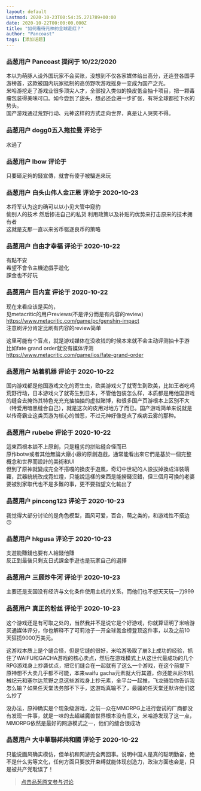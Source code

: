 ```yaml
---
layout: default
Lastmod: 2020-10-23T00:54:35.271789+00:00
date: 2020-10-22T00:00:00.000Z
title: "如何看待元神的全球走红？"
author: "Pancoast"
tags: [添加话题]
---
```



### 品葱用户 **Pancoast** 提问于 10/22/2020
    
本以为萌豚人设外国玩家不会买账，没想到不仅各家媒体给出高分，还连登各国手游榜首，这款被国内玩家抵制的高仿野吹游戏摇身一变成为国产之光。  
米哈游挖走了游戏业很多顶尖人才，全部投入类似的换皮氪金抽卡项目，把一颗毒瘤包装得美味可口。如今尝到了甜头，想必还会进一步扩张，有将全球都拉下水的势头。  
国产游戏通过荒野行动、元神这样的方式走向世界，真是让人哭笑不得。
    
                

### 品葱用户 **dogg0五入拖拉曼** 评论于 
        
水過了
        
                

### 品葱用户 **lbow** 评论于 
        
只要砸足夠的錢宣傳，就會有傻子被騙進來玩
        
                

### 品葱用户 **白头山伟人金正恩** 评论于 2020-10-23
        
本将军认为这的确可以以小见大管中窥豹  
偷别人的技术 然后掺进自己的私货 利用政策以及补贴的优势来打击原来的技术拥有者  
这就是支那一直以来劣币驱逐良币的策略
        
                

### 品葱用户 **自由才幸福** 评论于 2020-10-22
        
有點不安  
希望不會令主機遊戲手遊化  
課金也不好玩
        
                

### 品葱用户 **巨内宣** 评论于 2020-10-22
        
现在来看应该是买的，  
见metacritic的用户reviews(不是评分而是有内容的review)  
https://www.metacritic.com/game/pc/genshin-impact  
注意刷评分肯定比刷有内容的review简单  
  
这里可能有个盲点，就是游戏媒体在没收钱的时候本来就不会主动评测抽卡手游  
比如fate grand order就没有媒体评测  
https://www.metacritic.com/game/ios/fate-grand-order
        
                

### 品葱用户 **站着机器** 评论于 2020-10-22
        
国内游戏都是他国游戏文化的寄生虫，欧美游戏火了就寄生到欧美，比如王者吃鸡荒野行动，日本游戏火了就寄生到日本，不管他包装怎么样，本质都是用他国游戏的缝合去掩饰其特色充充充抽抽抽的虚拟赌博，和很多国产页游根本上区别不大（特爱用暗黑缝合自己），就是这次的皮用对地方了而已。国产游戏简单来说就是以传奇霸业这类页游为核心的憎恶，不过元神好像是点了疾病云雾的那种。
        
                

### 品葱用户 **rubebe** 评论于 2020-10-22
        
這東西根本談不上原創，只是粗劣的拼貼縫合怪而已  
原作botw或者其他無論大廠小廠的原創遊戲，通常能看出來它們是基於一個完整概念和世界而設計的美術和UI  
但到了原神就變成完全不搭嘎的換皮手遊風，奇幻中世紀的人設拔掉換成洋裝萌蘿，武器統統改成霓虹燈，只能說這樣的東西是能撈錢沒錯，但三個月可換的老婆要被別家取代也不是多難的事，更不要指望文化輸出了
        
                

### 品葱用户 **pincong123** 评论于 2020-10-23
        
我觉得大部分讨论的是角色模型，画风可爱，百合，萌之类的，和游戏性不搭边🙃
        
                

### 品葱用户 **hkgusa** 评论于 2020-10-23
        
支遊能賺錢也要有人給錢他賺  
反正到最後只剩支日式課金手遊也是玩家自己的選擇
        
                

### 品葱用户 **三顾炒牛河** 评论于 2020-10-23
        
主要还是支国没有经济与文化条件使用主机的关系，而他们也不想天天玩一刀999
        
                

### 品葱用户 **真正的粉丝** 评论于 2020-10-23
        
这个游戏还是有可取之处的，当然我并不是说它是个好游戏，你就算证明了米哈游买通媒体评分，你也解释不了可莉池子一开全球氪金榜登顶这件事，以及之前10天狂揽9000万美元。  
  
这游戏本质上是个缝合怪，但是它缝的很好，米哈游吸取了崩3上成功的经验，抓住了WAIFU和GACHA游戏的核心卖点，然后在游戏模式上从这世代最成功的几个RPG游戏身上抄袭优点，把它们缝合在一起就有了这么一个游戏，在这个前提下原神想不大卖几乎都不可能，本来waifu gacha元素就大行其道，你还能从尼尔机械纪元和塞尔达荒野之息这些游戏身上抄元素，全平台一起推，飞龙骑脸你告诉我怎么输？如果任天堂法务部不下手，这游戏真输不了，最骚的任天堂还默许他们这么抄了  
  
没办法，原神确实是个现象级游戏，之前一众在MMORPG上进行尝试的厂商都没有发现一件事，就是一味的去超越魔兽世界根本没有意义，米哈游发现了这一点，MMORPG依然是最好的网游模式之一，他们的缝合很成功
        
                

### 品葱用户 **大中華聯邦共和國** 评论于 2020-10-22
        
只能说画风确实模仿，但单机和网游完全两回事。说明中国人是真的聪明勤奋，绝不是什么劣等文化，任何方面只要放开束缚就能体现创造力，政治方面也会是，只是被共产党耽误了！
        
                





> [点击品葱原文参与讨论](https://pincong.rocks/question/32537)

